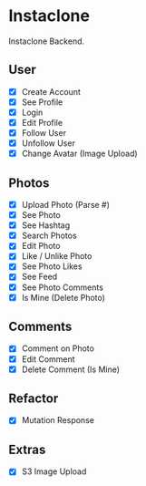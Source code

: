 # Instaclone

Instaclone Backend.


## User

- [x] Create Account
- [x] See Profile
- [x] Login
- [x] Edit Profile
- [x] Follow User
- [x] Unfollow User
- [x] Change Avatar (Image Upload)

## Photos

- [x] Upload Photo (Parse #)
- [x] See Photo
- [x] See Hashtag
- [x] Search Photos
- [x] Edit Photo
- [x] Like / Unlike Photo
- [x] See Photo Likes
- [x] See Feed
- [x] See Photo Comments
- [x] Is Mine (Delete Photo)

## Comments
- [x] Comment on Photo
- [x] Edit Comment
- [x] Delete Comment (Is Mine)

## Refactor
- [x] Mutation Response

## Extras
- [x] S3 Image Upload
